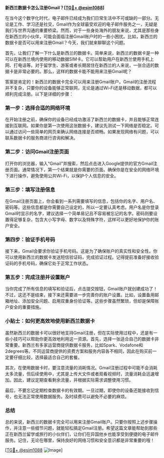 **新西兰数据卡怎么注册Gmail？[[TG💪+ @esim1088](https://t.me/s/esim1088)]**

在当今这个数字化时代，电子邮件已经成为我们日常生活中不可或缺的一部分。无论是工作、学习还是社交，Gmail作为全球最受欢迎的电子邮件服务之一，无疑是我们与世界沟通的重要桥梁。然而，对于一些身处海外的朋友来说，尤其是那些身在新西兰的小伙伴，可能会面临注册Gmail账户时的一些小困扰。比如，新西兰的数据卡是否可以用来注册Gmail？今天，我们就来聊聊这个问题。

首先，让我们了解一下什么是新西兰的数据卡。简单来说，新西兰的数据卡是一种可以在新西兰境内使用的移动数据SIM卡。它可以帮助用户在新西兰使用手机上网、打电话等。对于留学生、游客或者长期居住在新西兰的人来说，一张合适的数据卡是非常必要的。那么，这样的数据卡能不能用来注册Gmail呢？

答案是肯定的！新西兰的数据卡完全可以用来注册Gmail账户。Gmail的注册流程并不复杂，只要你的设备能够正常联网，无论是通过Wi-Fi还是移动数据，都可以顺利完成注册。以下是详细的步骤：

### 第一步：选择合适的网络环境

在开始注册之前，确保你的设备已经成功激活了新西兰的数据卡，并且能够正常连接到互联网。如果你是第一次使用这张数据卡，建议先测试一下网络是否稳定。可以通过访问一些简单的网页来确认网络连接是否顺畅。如果发现网络有问题，可以联系数据卡的服务商进行咨询和解决。

### 第二步：访问Gmail注册页面

打开你的浏览器，输入“Gmail”并搜索，然后点击进入Google提供的官方Gmail注册页面。通常情况下，第一个结果就是你需要的页面。确保你是在安全的网络环境下进行操作，避免使用公共Wi-Fi，以保护个人信息的安全。

### 第三步：填写注册信息

在Gmail注册页面上，你会看到一系列需要填写的信息，包括你的名字、用户名、密码等。这些信息都是你需要自己设定的，所以一定要认真考虑。用户名是你登录Gmail时显示的名字，建议选择一个简单易记且不容易被忘记的名字。密码则要设置得足够复杂，包含大小写字母、数字以及特殊字符，这样可以更好地保护你的账户安全。

### 第四步：验证手机号码

接下来，Gmail会要求你验证手机号码。这是为了确保账户的真实性和安全性。你可以使用新西兰的数据卡发送短信验证码，完成验证过程。记得提前准备好接收验证码的手机号码，确保它处于正常工作状态。

### 第五步：完成注册并设置账户

当你完成了所有信息的填写和验证后，点击提交按钮，Gmail账户就创建成功了！不过，这还不是结束，接下来还需要进一步完善你的账户设置。比如，设置备用邮箱地址、添加安全问题、启用双重身份验证等。这些步骤虽然繁琐，但却是保障账户安全的重要措施。

### 小贴士：如何更高效地使用新西兰数据卡

虽然新西兰的数据卡可以很好地支持Gmail注册，但在实际使用过程中，还是有一些小技巧可以帮助你更高效地利用这一资源。首先，选择一张适合自己的数据卡非常重要。新西兰有多家运营商提供数据卡服务，比如Spark、Vodafone和2degrees等。不同运营商提供的资费方案和服务内容各不相同，因此在购买前一定要仔细比较，选择最适合自己的套餐。

其次，在使用数据卡时，要注意流量的消耗情况。Gmail注册过程中可能不会消耗太多流量，但后续使用中，尤其是上传大文件或者观看视频时，流量消耗会迅速增加。因此，建议定期查看剩余流量，并根据实际需求调整使用习惯。

最后，不要忘记定期检查数据卡的有效期。一旦过期，即使你的设备还能接收到信号，也无法正常使用数据服务。及时续费可以避免不必要的麻烦。

### 总结

总的来说，新西兰的数据卡完全可以用来注册Gmail账户。只要你按照上述步骤操作，并注意一些细节问题，就能轻松搞定Gmail注册。希望这篇文章能帮助到那些正在新西兰留学或旅行的小伙伴们，让你们在异国他乡也能享受到便捷的电子邮件服务。记住，无论在哪里，保持良好的网络习惯和安全意识都是非常重要的哦！

[[TG💪+ @esim1088](https://t.me/s/esim1088) ![Image](https://i.postimg.cc/4NQfJmqS/Snipaste-2025-05-13-00-14-12.png)]